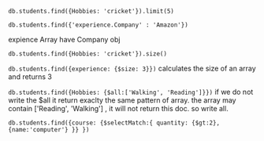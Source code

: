 
```db.students.find({Hobbies: 'cricket'}).limit(5)```

```db.students.find({'experience.Company' : 'Amazon'})```

expience Array have Company obj

```db.students.find({Hobbies: 'cricket'}).size()```

```db.students.find({experience: {$size: 3}})```
calculates the size of an array and returns 3

```db.students.find({Hobbies: {$all:['Walking', 'Reading']}})```
if we do not write the $all it return exaclty the same pattern of array. the array may contain ['Reading', 'Walking'] , it will not return this doc. so write all. 



```db.students.find({course: {$selectMatch:{ quantity: {$gt:2}, {name:'computer'} }} })```